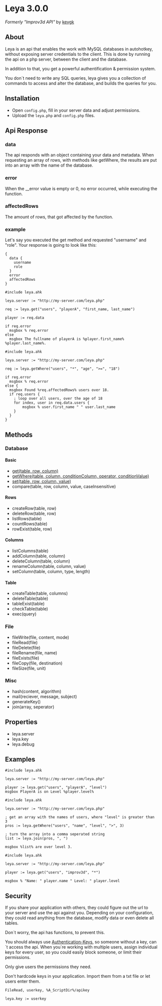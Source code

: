 # Leya 3.0.0

_Formerly "Improv3d API"_ by [kevgk](https://github.com/kevgk/Leya)

## About

Leya is an api that enables the work with MySQL databases in autohotkey, without exposing server credentials to the client. This is done by running the api on a php server, between the client and the database.

In addition to that, you get a powerful authentification & permission system.

You don´t need to write any SQL queries, leya gives you a collection of commands to access and alter the database, and builds the queries for you.

## Installation

- Open `config.php`, fill in your server data and adjust permissions.
- Upload the `leya.php` and `config.php` files.

## Api Response

### data

The api responds with an object containing your data and metadata. When requesting an array of rows, with methods like getWhere, the results are put into an array with the name of the database.

### error

When the \_\_error value is empty or 0, no error occurred, while executing the function.

### affectedRows

The amount of rows, that got affected by the function.

### example

Let's say you executed the get method and requested "username" and "role".
Your response is going to look like this:

```
{
  data {
    username
    role
  }
  error
  affectedRows
}
```

```autohotkey
#include leya.ahk

leya.server := "http://my-server.com/leya.php"

req := leya.get("users", "playerA", "first_name, last_name")

player := req.data

if req.error
  msgbox % req.error
else
  msgbox The fullname of playerA is %player.first_name% %player.last_name%.
```

```autohotkey
#include leya.ahk

leya.server := "http://my-server.com/leya.php"

req := leya.getWhere("users", "*", "age", ">=", "18")

if req.error
  msgbox % req.error
else {
  msgbox Found %req.affectedRows% users over 18.
  if req.users {
    ; loop over all users, over the age of 18
    for index, user in req.data.users {
        msgbox % user.first_name " " user.last_name
    }
  }
}
```

## Methods

### Database

#### Basic

- [get(table, row, column)](https://github.com/kevgk/Leya/wiki/leya.get)
- [getWhere(table, column, conditionColumn, operator, conditionValue)](https://github.com/kevgk/Leya/wiki/leya.getWhere)
- [set(table, row, column, value)](https://github.com/kevgk/Leya/wiki/leya.set)
- compare(table, row, column, value, caseInsensitive)

#### Rows

- createRow(table, row)
- deleteRow(table, row)
- listRows(table)
- countRows(table)
- rowExist(table, row)

#### Columns

- listColumns(table)
- addColumn(table, column)
- deleteColumn(table, column)
- renameColumn(table, column, value)
- setColumn(table, column, type, length)

#### Table

- createTable(table, columns)
- deleteTable(table)
- tableExist(table)
- checkTable(table)
- exec(query)

### File

- fileWrite(file, content, mode)
- fileRead(file)
- fileDelete(file)
- fileRename(file, name)
- fileExists(file)
- fileCopy(file, destination)
- fileSize(file, unit)

### Misc

- hash(content, algorithm)
- mail(reciever, message, subject)
- generateKey()
- join(array, seperator)

## Properties

- leya.server
- leya.key
- leya.debug

## Examples

```autohotkey
#include leya.ahk

leya.server := "http://my-server.com/leya.php"

player := leya.get("users", "playerA", "level")
msgbox PlayerA is on Level %player.level%
```

```autohotkey
#include leya.ahk

leya.server := "http://my-server.com/leya.php"

; get an array with the names of users, where "level" is greater than 3
pros := leya.getWhere("users", "name", "level", ">", 3)

; turn the array into a comma seperated string
list := leya.join(pros, ", ")

msgbox %list% are over level 3.
```

```autohotkey
#include leya.ahk

leya.server := "http://my-server.com/leya.php"

player := leya.get("users", "improv3d", "*")

msgbox % "Name: " player.name " Level: " player.level
```

## Security

If you share your application with others, they could figure out the url to your server and use the api against you. Depending on your configuration, they could read anything from the database, modify data or even delete all tables.

Don´t worry, the api has functions, to prevent this.

You should always use [Authentication-Keys](https://github.com/kevgk/leya/wiki/Authentication-Keys), so someone without a key, can´t access the api. When you´re working with multiple users, assign individual keys for every user, so you could easily block someone, or limit their permissions.

Only give users the permissions they need.

Don't hardcode keys in your application. Import them from a txt file or let users enter them.

```autohotkey
FileRead, userkey, %A_ScriptDir%/apikey

leya.key := userkey
```
